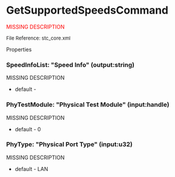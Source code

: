 # GetSupportedSpeedsCommand

<font color="red">MISSING DESCRIPTION</font>

<font size="2">File Reference: stc_core.xml</font>

<text>Properties</text>

### SpeedInfoList: "Speed Info" (output:string)

MISSING DESCRIPTION

* default - 
### PhyTestModule: "Physical Test Module" (input:handle)

MISSING DESCRIPTION

* default - 0
### PhyType: "Physical Port Type" (input:u32)

MISSING DESCRIPTION

* default - LAN
